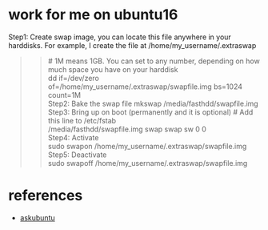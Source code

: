# work for me on ubuntu16
Step1: Create swap image, you can locate this file anywhere in your harddisks. For example, I create the file at /home/my_username/.extraswap
>> \# 1M means 1GB. You can set to any number, depending on how much space you have on your harddisk  
>> dd if=/dev/zero of=/home/my_username/.extraswap/swapfile.img bs=1024 count=1M  
Step2: Bake the swap file
>> mkswap /media/fasthdd/swapfile.img  
Step3: Bring up on boot (permanently and it is optional)
>> \# Add this line to /etc/fstab  
>> /media/fasthdd/swapfile.img swap swap sw 0 0  
Step4: Activate  
>> sudo swapon /home/my_username/.extraswap/swapfile.img  
Step5: Deactivate  
>> sudo swapoff /home/my_username/.extraswap/swapfile.img  
# references  
- [askubuntu](https://askubuntu.com/questions/178712/how-to-increase-swap-space)
